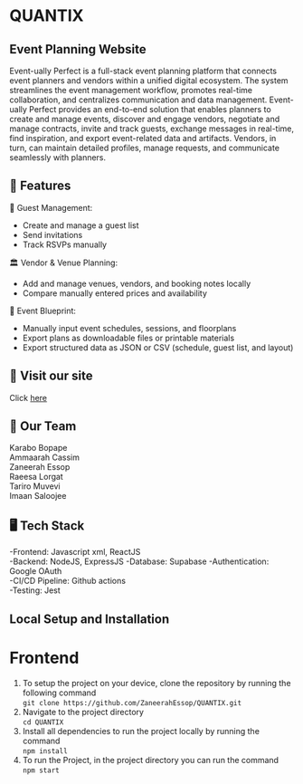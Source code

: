 # QUANTIX

##  Event Planning Website

Event-ually Perfect is a full-stack event planning platform that connects event planners and vendors within a unified digital ecosystem. The system streamlines the event management workflow, promotes real-time collaboration, and centralizes communication and data management. Event-ually Perfect provides an end-to-end solution that enables planners to create and manage events, discover and engage vendors, negotiate and manage contracts, invite and track guests, exchange messages in real-time, find inspiration, and export event-related data and artifacts. Vendors, in turn, can maintain detailed profiles, manage requests, and communicate seamlessly with planners.

## 🚀 Features
👥 Guest Management:  
- Create and manage a guest list  
- Send invitations  
- Track RSVPs manually  

🏛️ Vendor & Venue Planning:     
- Add and manage venues, vendors, and booking notes locally   
- Compare manually entered prices and availability    

📝 Event Blueprint:   
- Manually input event schedules, sessions, and floorplans      
- Export plans as downloadable files or printable materials   
- Export structured data as JSON or CSV (schedule, guest list, and layout)  

## 🔗 Visit our site
Click [here](http://quantix-frontend.vercel.app/)

## 👥 Our Team
Karabo Bopape   
Ammaarah Cassim   
Zaneerah Essop   
Raeesa Lorgat   
Tariro Muvevi   
Imaan Saloojee   

## 🖥 Tech Stack 
 -Frontend: Javascript xml, ReactJS  
 -Backend: NodeJS, ExpressJS
 -Database: Supabase
 -Authentication: Google OAuth   
 -CI/CD Pipeline: Github actions      
 -Testing: Jest 

## Local Setup and Installation
# Frontend
1. To setup the project on your device, clone the repository by running the following command\
`git clone https://github.com/ZaneerahEssop/QUANTIX.git`
2. Navigate to the project directory   
`cd QUANTIX`
3. Install all dependencies to run the project locally by running the command    
`npm install`
4. To run the Project, in the project directory you can run the command   
`npm start`
